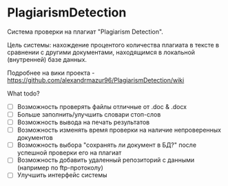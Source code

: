 # PlagiarismDetection

Система проверки на плагиат "Plagiarism Detection".

Цель системы: нахождение процентого количества плагиата в тексте в сравнении с другими документами, находящимся в локальной (внутренней) базе данных.
 
Подробнее на вики проекта - https://github.com/alexandrmazur96/PlagiarismDetection/wiki

What todo?

- [ ] Возможность проверять файлы отличные от .doc & .docx
- [ ] Больше заполнить/улучшить словари стоп-слов
- [ ] Возможность вывода на печать результатов
- [ ] Возможность изменять время проверки на наличие непроверенных документов
- [ ] Возможность выбора "сохранять ли документ в БД?" после успешной проверки его на плагиат
- [ ] Возможность добавить удаленный репозиторий с данными (например по ftp-протоколу)
- [ ] Улучшить интерфейс системы